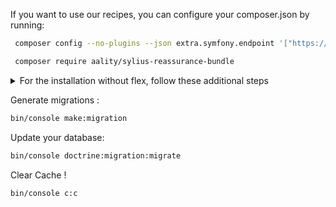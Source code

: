 If you want to use our recipes, you can configure your composer.json by running:

```bash
 composer config --no-plugins --json extra.symfony.endpoint '["https://api.github.com/repos/Sylius/SyliusRecipes/contents/index.json?ref=flex/main", "https://api.github.com/repos/Aality/recipes/contents/index.json?ref=flex/main","flex://defaults"]'
```

```bash
 composer require aality/sylius-reassurance-bundle
```

<details><summary>For the installation without flex, follow these additional steps</summary>
<p>

Change your `config/bundles.php` file to add this line for the plugin declaration:
```php
<?php

return [
    //..
    Aality\ReassuranceBundle\ReassuranceBundle::class => ['all' => true],
];  
```

Then copy the config files from `vendor/aality/sylius-reassurance-bundle/config` into your app config directory.

Copy the scss file from `vendor/aality/sylius-reassurance-bundle/assets/shop/scss/vendor/aality-sylius-reassurance-bundle.scss` to `assets/shop/scss/vendor/aality-sylius-reassurance-bundle.scss`

Add this line into `assets/shop/entrypoint.js`

```javascript
import './scss/vendor/aality-sylius-reassurance-bundle.scss';
```

</p>
</details>  

Generate migrations :

```bash 
bin/console make:migration
```

Update your database:

```bash 
bin/console doctrine:migration:migrate
```

Clear Cache !
```bash 
bin/console c:c
```
